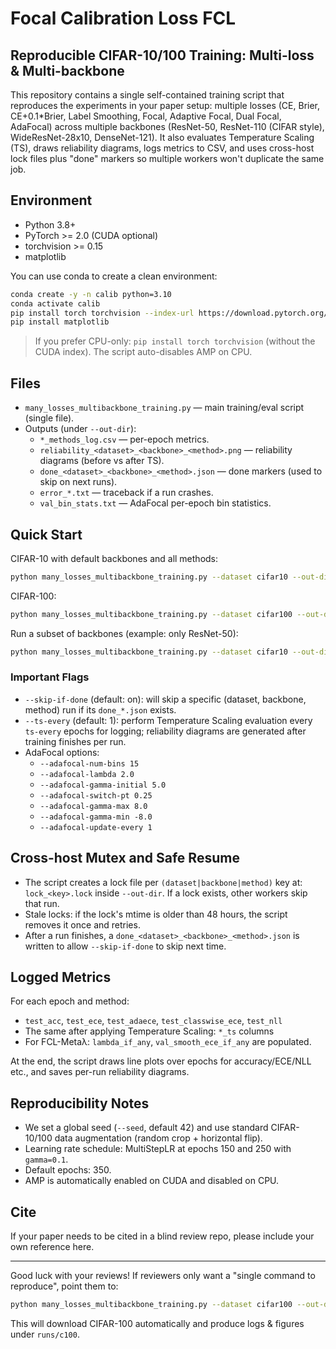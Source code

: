 # Focal Calibration Loss FCL
## Reproducible CIFAR-10/100 Training: Multi-loss & Multi-backbone

This repository contains a single self-contained training script that reproduces the experiments in your paper setup: multiple losses (CE, Brier, CE+0.1*Brier, Label Smoothing, Focal, Adaptive Focal, Dual Focal, AdaFocal) across multiple backbones (ResNet-50, ResNet-110 (CIFAR style), WideResNet-28x10, DenseNet-121). It also evaluates Temperature Scaling (TS), draws reliability diagrams, logs metrics to CSV, and uses cross-host lock files plus "done" markers so multiple workers won't duplicate the same job.

## Environment

- Python 3.8+
- PyTorch >= 2.0 (CUDA optional)
- torchvision >= 0.15
- matplotlib

You can use conda to create a clean environment:

```bash
conda create -y -n calib python=3.10
conda activate calib
pip install torch torchvision --index-url https://download.pytorch.org/whl/cu121  # or cpu wheels
pip install matplotlib
```

> If you prefer CPU-only: `pip install torch torchvision` (without the CUDA index). The script auto-disables AMP on CPU.

## Files

- `many_losses_multibackbone_training.py` — main training/eval script (single file).
- Outputs (under `--out-dir`):
  - `*_methods_log.csv` — per-epoch metrics.
  - `reliability_<dataset>_<backbone>_<method>.png` — reliability diagrams (before vs after TS).
  - `done_<dataset>_<backbone>_<method>.json` — done markers (used to skip on next runs).
  - `error_*.txt` — traceback if a run crashes.
  - `val_bin_stats.txt` — AdaFocal per-epoch bin statistics.

## Quick Start

CIFAR-10 with default backbones and all methods:

```bash
python many_losses_multibackbone_training.py --dataset cifar10 --out-dir runs/c10
```

CIFAR-100:

```bash
python many_losses_multibackbone_training.py --dataset cifar100 --out-dir runs/c100   --backbones resnet50,resnet110,wideresnet28x10,densenet121
```

Run a subset of backbones (example: only ResNet-50):

```bash
python many_losses_multibackbone_training.py --dataset cifar10 --out-dir runs/c10 --backbones resnet50
```

### Important Flags

- `--skip-if-done` (default: on): will skip a specific (dataset, backbone, method) run if its `done_*.json` exists.
- `--ts-every` (default: 1): perform Temperature Scaling evaluation every `ts-every` epochs for logging; reliability diagrams are generated after training finishes per run.
- AdaFocal options:
  - `--adafocal-num-bins 15`
  - `--adafocal-lambda 2.0`
  - `--adafocal-gamma-initial 5.0`
  - `--adafocal-switch-pt 0.25`
  - `--adafocal-gamma-max 8.0`
  - `--adafocal-gamma-min -8.0`
  - `--adafocal-update-every 1`

## Cross-host Mutex and Safe Resume

- The script creates a lock file per `(dataset|backbone|method)` key at: `lock_<key>.lock` inside `--out-dir`. If a lock exists, other workers skip that run.
- Stale locks: if the lock's mtime is older than 48 hours, the script removes it once and retries.
- After a run finishes, a `done_<dataset>_<backbone>_<method>.json` is written to allow `--skip-if-done` to skip next time.

## Logged Metrics

For each epoch and method:
- `test_acc`, `test_ece`, `test_adaece`, `test_classwise_ece`, `test_nll`
- The same after applying Temperature Scaling: `*_ts` columns
- For FCL-Metaλ: `lambda_if_any`, `val_smooth_ece_if_any` are populated.

At the end, the script draws line plots over epochs for accuracy/ECE/NLL etc., and saves per-run reliability diagrams.

## Reproducibility Notes

- We set a global seed (`--seed`, default 42) and use standard CIFAR-10/100 data augmentation (random crop + horizontal flip).
- Learning rate schedule: MultiStepLR at epochs 150 and 250 with `gamma=0.1`.
- Default epochs: 350.
- AMP is automatically enabled on CUDA and disabled on CPU.

## Cite
If your paper needs to be cited in a blind review repo, please include your own reference here.

---

Good luck with your reviews! If reviewers only want a "single command to reproduce", point them to:

```bash
python many_losses_multibackbone_training.py --dataset cifar100 --out-dir runs/c100   --backbones resnet50,resnet110,wideresnet28x10,densenet121
```

This will download CIFAR-100 automatically and produce logs & figures under `runs/c100`.
